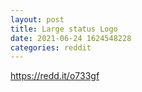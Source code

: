 ```yaml
--- 
layout: post 
title: Large status Logo 
date: 2021-06-24 1624548228 
categories: reddit 
--- 
```

https://redd.it/o733gf